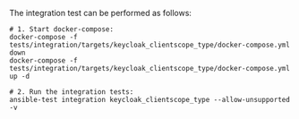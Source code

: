 <!--
Copyright (c) Ansible Project
GNU General Public License v3.0+ (see LICENSES/GPL-3.0-or-later.txt or https://www.gnu.org/licenses/gpl-3.0.txt)
SPDX-License-Identifier: GPL-3.0-or-later
-->

The integration test can be performed as follows:

```
# 1. Start docker-compose:
docker-compose -f tests/integration/targets/keycloak_clientscope_type/docker-compose.yml down
docker-compose -f tests/integration/targets/keycloak_clientscope_type/docker-compose.yml up -d

# 2. Run the integration tests:
ansible-test integration keycloak_clientscope_type --allow-unsupported -v
```
